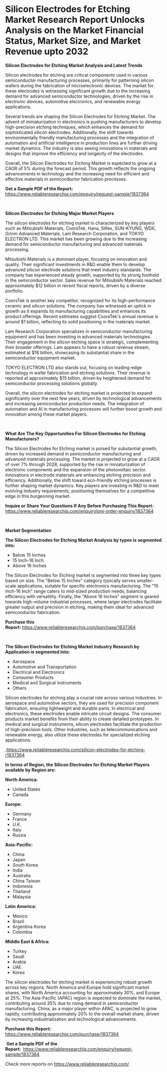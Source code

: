 <p><h1>Silicon Electrodes for Etching Market Research Report Unlocks Analysis on the Market Financial Status, Market Size, and Market Revenue upto 2032</h1></p><p><strong>Silicon Electrodes for Etching Market Analysis and Latest Trends</strong></p>
<p><p>Silicon electrodes for etching are critical components used in various semiconductor manufacturing processes, primarily for patterning silicon wafers during the fabrication of microelectronic devices. The market for these electrodes is witnessing significant growth due to the increasing demand for advanced semiconductor technologies, driven by the rise in electronic devices, automotive electronics, and renewable energy applications. </p><p>Several trends are shaping the Silicon Electrodes for Etching Market. The advent of miniaturization in electronics is pushing manufacturers to develop high-precision etching techniques, which enhances the demand for sophisticated silicon electrodes. Additionally, the shift towards environmentally friendly manufacturing processes and the integration of automation and artificial intelligence in production lines are further driving market dynamics. The industry is also seeing innovations in materials and designs that improve the efficiency and longevity of the electrodes.</p><p>Overall, the Silicon Electrodes for Etching Market is expected to grow at a CAGR of 5% during the forecast period. This growth reflects the ongoing advancements in technology and the increasing need for efficient and effective materials in semiconductor fabrication processes.</p></p>
<p><strong>Get a Sample PDF of the Report:&nbsp;</strong> <a href="https://www.reliableresearchiq.com/enquiry/request-sample/1837364?utm_campaign=2144&utm_medium=2&utm_source=Github&utm_content=ia&utm_term=13022025&utm_id=silicon-electrodes-for-etching">https://www.reliableresearchiq.com/enquiry/request-sample/1837364</a></p>
<p>&nbsp;</p>
<p><strong>Silicon Electrodes for Etching Major Market Players</strong></p>
<p><p>The silicon electrodes for etching market is characterized by key players such as Mitsubishi Materials, CoorsTek, Hana, Silfex, SUN-KYUNG, WDX, Grinm Advanced Materials, Lam Research Corporation, and TOKYO ELECTRON LTD. This market has been growing due to the increasing demand for semiconductor manufacturing and advanced materials processing.</p><p>Mitsubishi Materials is a dominant player, focusing on innovation and quality. Their significant investments in R&D enable them to develop advanced silicon electrode solutions that meet industry standards. The company has experienced steady growth, supported by its strong foothold in the semiconductor sector. Sales revenue for Mitsubishi Materials reached approximately $12 billion in recent fiscal reports, driven by a diverse portfolio.</p><p>CoorsTek is another key competitor, recognized for its high-performance ceramic and silicon solutions. The company has witnessed an uptick in growth as it expands its manufacturing capabilities and enhances its product offerings. Recent estimates suggest CoorsTek's annual revenue is around $1 billion, reflecting its solid positioning in the materials market.</p><p>Lam Research Corporation specializes in semiconductor manufacturing equipment and has been investing in advanced materials technologies. Their engagement in the silicon etching space is strategic, complementing their broader offerings. Lam appears to have a robust revenue stream, estimated at $18 billion, showcasing its substantial share in the semiconductor equipment market.</p><p>TOKYO ELECTRON LTD also stands out, focusing on leading-edge technology in wafer fabrication and etching solutions. Their revenue is reported at approximately $15 billion, driven by heightened demand for semiconductor processing solutions globally.</p><p>Overall, the silicon electrodes for etching market is projected to expand significantly over the next few years, driven by technological advancements and increasing semiconductor production needs. The integration of automation and AI in manufacturing processes will further boost growth and innovation among these market players.</p></p>
<p>&nbsp;</p>
<p><strong>What Are The Key Opportunities For Silicon Electrodes for Etching Manufacturers?</strong></p>
<p><p>The Silicon Electrodes for Etching market is poised for substantial growth, driven by increased demand in semiconductor manufacturing and advanced materials processing. The market is projected to grow at a CAGR of over 7% through 2028, supported by the rise in miniaturization of electronic components and the expansion of the photovoltaic sector. Innovations in electrode materials are enhancing etching precision and efficiency. Additionally, the shift toward eco-friendly etching processes is further shaping market dynamics. Key players are investing in R&D to meet evolving industry requirements, positioning themselves for a competitive edge in this burgeoning market.</p></p>
<p><strong>Inquire or Share Your Questions If Any Before Purchasing This Report:</strong> <a href="https://www.reliableresearchiq.com/enquiry/pre-order-enquiry/1837364?utm_campaign=2144&utm_medium=2&utm_source=Github&utm_content=ia&utm_term=13022025&utm_id=silicon-electrodes-for-etching">https://www.reliableresearchiq.com/enquiry/pre-order-enquiry/1837364</a></p>
<p>&nbsp;</p>
<p><strong>Market Segmentation</strong></p>
<p><strong>The Silicon Electrodes for Etching Market Analysis by types is segmented into:</strong></p>
<p><ul><li>Below 15 Inches</li><li>15 Inch-16 Inch</li><li>Above 16 Inches</li></ul></p>
<p><p>The Silicon Electrodes for Etching market is segmented into three key types based on size. The "Below 15 Inches" category typically serves smaller-scale applications, suitable for specific electronics manufacturing. The "15 Inch-16 Inch" range caters to mid-sized production needs, balancing efficiency with versatility. Finally, the "Above 16 Inches" segment is geared towards high-volume industrial processes, where larger electrodes facilitate greater output and precision in etching, making them ideal for advanced semiconductor fabrication.</p></p>
<p><strong>Purchase this Report:&nbsp;</strong><a href="https://www.reliableresearchiq.com/purchase/1837364?utm_campaign=2144&utm_medium=2&utm_source=Github&utm_content=ia&utm_term=13022025&utm_id=silicon-electrodes-for-etching">https://www.reliableresearchiq.com/purchase/1837364</a></p>
<p>&nbsp;</p>
<p><strong>The Silicon Electrodes for Etching Market Industry Research by Application is segmented into:</strong></p>
<p><ul><li>Aerospace</li><li>Automotive and Transportation</li><li>Electrical and Electronics</li><li>Consumer Products</li><li>Medical and Surgical Instruments</li><li>Others</li></ul></p>
<p><p>Silicon electrodes for etching play a crucial role across various industries. In aerospace and automotive sectors, they are used for precision component fabrication, ensuring lightweight and durable parts. In electrical and electronics, these electrodes enable intricate circuit designs. The consumer products market benefits from their ability to create detailed prototypes. In medical and surgical instruments, silicon electrodes facilitate the production of high-precision tools. Other industries, such as telecommunications and renewable energy, also utilize these electrodes for specialized etching applications.</p></p>
<p><a href="https://www.reliableresearchiq.com/silicon-electrodes-for-etching-r1837364?utm_campaign=2144&utm_medium=2&utm_source=Github&utm_content=ia&utm_term=13022025&utm_id=silicon-electrodes-for-etching">&nbsp;https://www.reliableresearchiq.com/silicon-electrodes-for-etching-r1837364</a></p>
<p><strong>In terms of Region, the Silicon Electrodes for Etching Market Players available by Region are:</strong></p>
<p>
    <p> <strong> North America: </strong>
        <ul>
            <li>United States</li>
            <li>Canada</li>
        </ul>
        </p> 
    <p> <strong> Europe: </strong>
        <ul>
            <li>Germany</li>
            <li>France</li>
            <li>U.K.</li>
            <li>Italy</li>
            <li>Russia</li>
        </ul>
        </p> 
    <p> <strong> Asia-Pacific: </strong>
        <ul>
            <li>China</li>
            <li>Japan</li>
            <li>South Korea</li>
            <li>India</li>
            <li>Australia</li>
            <li>China Taiwan</li>
            <li>Indonesia</li>
            <li>Thailand</li>
            <li>Malaysia</li>
        </ul>
        </p> 
    <p> <strong> Latin America: </strong>
        <ul>
            <li>Mexico</li>
            <li>Brazil</li>
            <li>Argentina Korea</li>
            <li>Colombia</li>
        </ul>
        </p> 
    <p> <strong> Middle East & Africa: </strong>
        <ul>
            <li>Turkey</li>
            <li>Saudi</li>
            <li>Arabia</li>
            <li>UAE</li>
            <li>Korea</li>
        </ul>
    </p>
    </p>
<p><p>The silicon electrodes for etching market is experiencing robust growth across key regions. North America and Europe hold significant market shares, with North America accounting for approximately 30%, and Europe at 25%. The Asia-Pacific (APAC) region is expected to dominate the market, contributing around 35% due to rising demand in semiconductor manufacturing. China, as a major player within APAC, is projected to grow rapidly, contributing approximately 20% to the overall market share, driven by increasing industrialization and technological advancements.</p></p>
<p><strong>Purchase this Report: </strong><a href="https://www.reliableresearchiq.com/purchase/1837364?utm_campaign=2144&utm_medium=2&utm_source=Github&utm_content=ia&utm_term=13022025&utm_id=silicon-electrodes-for-etching">https://www.reliableresearchiq.com/purchase/1837364</a></p>
<p>&nbsp;<strong>Get a Sample PDF of the Report:&nbsp;&nbsp;</strong><a href="https://www.reliableresearchiq.com/enquiry/request-sample/1837364?utm_campaign=2144&utm_medium=2&utm_source=Github&utm_content=ia&utm_term=13022025&utm_id=silicon-electrodes-for-etching">https://www.reliableresearchiq.com/enquiry/request-sample/1837364</a></p>
<p><strong></strong></p>
<p>Check more reports on <a href="https://www.reliableresearchiq.com/?utm_campaign=2144&utm_medium=2&utm_source=Github&utm_content=ia&utm_term=13022025&utm_id=silicon-electrodes-for-etching">https://www.reliableresearchiq.com/</a></p>